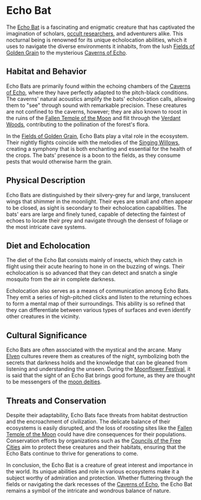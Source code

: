 # Echo Bat

The [Echo Bat](Echo%20Bat.md) is a fascinating and enigmatic creature that has captivated the imagination of scholars, [occult researchers](Occult%20Researchers.md), and adventurers alike. This nocturnal being is renowned for its unique echolocation abilities, which it uses to navigate the diverse environments it inhabits, from the lush [Fields of Golden Grain](Fields%20of%20Golden%20Grain.md) to the mysterious [Caverns of Echo](Caverns%20of%20Echo.md).

## Habitat and Behavior

Echo Bats are primarily found within the echoing chambers of the [Caverns of Echo](Caverns%20of%20Echo.md), where they have perfectly adapted to the pitch-black conditions. The caverns' natural acoustics amplify the bats' echolocation calls, allowing them to "see" through sound with remarkable precision. These creatures are not confined to the caverns, however; they are also known to roost in the ruins of the [Fallen Temple of the Moon](Fallen%20Temple%20of%20the%20Moon.md) and flit through the [Verdant Woods](Verdant%20Woods.md), contributing to the pollination of the forest's flora.

In the [Fields of Golden Grain](Fields%20of%20Golden%20Grain.md), Echo Bats play a vital role in the ecosystem. Their nightly flights coincide with the melodies of the [Singing Willows](Singing%20Willows.md), creating a symphony that is both enchanting and essential for the health of the crops. The bats' presence is a boon to the fields, as they consume pests that would otherwise harm the grain.

## Physical Description

Echo Bats are distinguished by their silvery-grey fur and large, translucent wings that shimmer in the moonlight. Their eyes are small and often appear to be closed, as sight is secondary to their echolocation capabilities. The bats' ears are large and finely tuned, capable of detecting the faintest of echoes to locate their prey and navigate through the densest of foliage or the most intricate cave systems.

## Diet and Echolocation

The diet of the Echo Bat consists mainly of insects, which they catch in flight using their acute hearing to hone in on the buzzing of wings. Their echolocation is so advanced that they can detect and snatch a single mosquito from the air in complete darkness.

Echolocation also serves as a means of communication among Echo Bats. They emit a series of high-pitched clicks and listen to the returning echoes to form a mental map of their surroundings. This ability is so refined that they can differentiate between various types of surfaces and even identify other creatures in the vicinity.

## Cultural Significance

Echo Bats are often associated with the mystical and the arcane. Many [Elven](Elven.md) cultures revere them as creatures of the night, symbolizing both the secrets that darkness holds and the knowledge that can be gleaned from listening and understanding the unseen. During the [Moonflower Festival](Moonflower%20Festival.md), it is said that the sight of an Echo Bat brings good fortune, as they are thought to be messengers of the [moon deities](Moon%20Deities.md).

## Threats and Conservation

Despite their adaptability, Echo Bats face threats from habitat destruction and the encroachment of civilization. The delicate balance of their ecosystems is easily disrupted, and the loss of roosting sites like the [Fallen Temple of the Moon](Fallen%20Temple%20of%20the%20Moon.md) could have dire consequences for their populations. Conservation efforts by organizations such as the [Councils of the Free Cities](Councils%20of%20the%20Free%20Cities.md) aim to protect these creatures and their habitats, ensuring that the Echo Bats continue to thrive for generations to come.

In conclusion, the Echo Bat is a creature of great interest and importance in the world. Its unique abilities and role in various ecosystems make it a subject worthy of admiration and protection. Whether fluttering through the fields or navigating the dark recesses of the [Caverns of Echo](Caverns%20of%20Echo.md), the Echo Bat remains a symbol of the intricate and wondrous balance of nature.